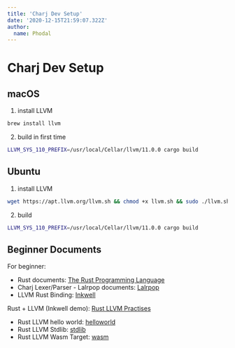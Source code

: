 ```yaml
---
title: 'Charj Dev Setup'
date: '2020-12-15T21:59:07.322Z'
author:
  name: Phodal
---
```



# Charj Dev Setup


## macOS

1. install LLVM

```bash
brew install llvm
```

2. build in first time

```bash
LLVM_SYS_110_PREFIX=/usr/local/Cellar/llvm/11.0.0 cargo build
```

## Ubuntu

1. install LLVM

```bash
wget https://apt.llvm.org/llvm.sh && chmod +x llvm.sh && sudo ./llvm.sh 10
```

2. build


```bash
LLVM_SYS_110_PREFIX=/usr/local/Cellar/llvm/11.0.0 cargo build
```

## Beginner Documents

For beginner:

 - Rust documents: [The Rust Programming Language](https://doc.rust-lang.org/book/)
 - Charj Lexer/Parser - Lalrpop documents: [Lalrpop](https://github.com/lalrpop/lalrpop)
 - LLVM Rust Binding: [Inkwell](https://github.com/TheDan64/inkwell)

Rust + LLVM (Inkwell demo): [Rust LLVM Practises](https://github.com/phodal/rust-llvm-practises)

 - Rust LLVM hello world: [helloworld](https://github.com/phodal/rust-llvm-practises/tree/main/helloworld)
 - Rust LLVM Stdlib: [stdlib](https://github.com/phodal/rust-llvm-practises/tree/main/stdlib)
 - Rust LLVM Wasm Target: [wasm](https://github.com/phodal/rust-llvm-practises/tree/main/wasm)


